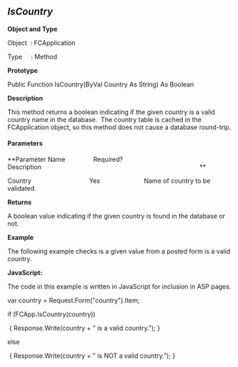 _IsCountry_
-----------

**Object and Type**

Object  : FCApplication

Type     : Method

**Prototype**

Public Function IsCountry(ByVal Country As String) As Boolean

**Description**

This method returns a boolean indicating if the given country is a valid country name in the database.  The country table is cached in the FCApplication object, so this method does not cause a database round-trip.

#### Parameters
**Parameter Name                Required?             Description                                                                                          **

Country                                 Yes                         Name of country to be validated.

**Returns**

A boolean value indicating if the given country is found in the database or not. 

**Example**

The following example checks is a given value from a posted form is a valid country.

**JavaScript:**

The code in this example is written in JavaScript for inclusion in ASP pages.

var country = Request.Form("country").Item;

if (FCApp.IsCountry(country))

 { Response.Write(country + " is a valid country."); }

else

 { Response.Write(country + " is NOT a valid country."); }